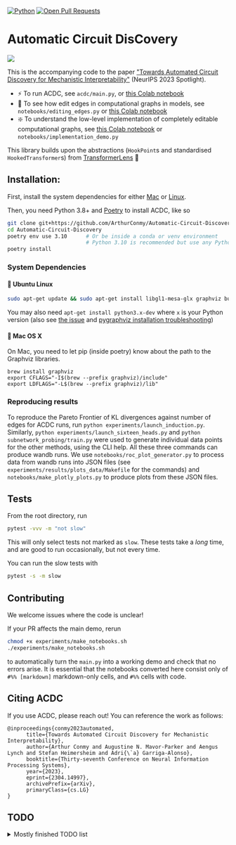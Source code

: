 [![Python](https://img.shields.io/badge/python-3.8%2B-blue)]() [![Open Pull Requests](https://img.shields.io/github/issues-pr/ArthurConmy/Automatic-Circuit-Discovery.svg)](https://github.com/ArthurConmy/Automatic-Circuit-Discovery/pulls)

# Automatic Circuit DisCovery 

![](assets/acdc_finds_subgraph.png)

This is the accompanying code to the paper ["Towards Automated Circuit Discovery for Mechanistic Interpretability"](https://arxiv.org/abs/2304.14997) (NeurIPS 2023 Spotlight).

* :zap: To run ACDC, see `acdc/main.py`, or <a href="https://colab.research.google.com/github/ArthurConmy/Automatic-Circuit-Discovery/blob/main/notebooks/colabs/ACDC_Main_Demo.ipynb">this Colab notebook</a>
* :wrench: To see how edit edges in computational graphs in models, see `notebooks/editing_edges.py` or <a href="https://colab.research.google.com/github/ArthurConmy/Automatic-Circuit-Discovery/blob/main/notebooks/colabs/ACDC_Editing_Edges_Demo.ipynb">this Colab notebook</a>
* :sparkle: To understand the low-level implementation of completely editable computational graphs, see <a href="https://colab.research.google.com/github/ArthurConmy/Automatic-Circuit-Discovery/blob/main/notebooks/colabs/ACDC_Implementation_Demo.ipynb">this Colab notebook</a> or `notebooks/implementation_demo.py`

This library builds upon the abstractions (`HookPoint`s and standardised `HookedTransformer`s) from [TransformerLens](https://github.com/neelnanda-io/TransformerLens) :mag_right:

## Installation:

First, install the system dependencies for either [Mac](#apple-mac-os-x) or [Linux](#penguin-ubuntu-linux).

Then, you need Python 3.8+ and [Poetry](https://python-poetry.org/docs/) to install ACDC, like so

```bash
git clone git+https://github.com/ArthurConmy/Automatic-Circuit-Discovery.git
cd Automatic-Circuit-Discovery
poetry env use 3.10      # Or be inside a conda or venv environment
                         # Python 3.10 is recommended but use any Python version >= 3.8
poetry install
```

### System Dependencies

#### :penguin: Ubuntu Linux

```bash
sudo apt-get update && sudo apt-get install libgl1-mesa-glx graphviz build-essential graphviz-dev
```

You may also need `apt-get install python3.x-dev` where `x` is your Python version (also see [the issue](https://github.com/ArthurConmy/Automatic-Circuit-Discovery/issues/57) and [pygraphviz installation troubleshooting](https://pygraphviz.github.io/documentation/stable/install.html))

#### :apple: Mac OS X

On Mac, you need to let pip (inside poetry) know about the path to the Graphviz libraries.

```
brew install graphviz
export CFLAGS="-I$(brew --prefix graphviz)/include"
export LDFLAGS="-L$(brew --prefix graphviz)/lib"
```

### Reproducing results

To reproduce the Pareto Frontier of KL divergences against number of edges for ACDC runs, run `python experiments/launch_induction.py`. Similarly, `python experiments/launch_sixteen_heads.py` and `python subnetwork_probing/train.py` were used to generate individual data points for the other methods, using the CLI help. All these three commands can produce wandb runs. We use `notebooks/roc_plot_generator.py` to process data from wandb runs into JSON files (see `experiments/results/plots_data/Makefile` for the commands) and `notebooks/make_plotly_plots.py` to produce plots from these JSON files.

## Tests

From the root directory, run 

```bash
pytest -vvv -m "not slow"
```

This will only select tests not marked as `slow`. These tests take a _long_ time, and are good to run occasionally, but
not every time.

You can run the slow tests with

``` bash
pytest -s -m slow
```

## Contributing 

We welcome issues where the code is unclear!

If your PR affects the main demo, rerun 
```bash
chmod +x experiments/make_notebooks.sh
./experiments/make_notebooks.sh
```
to automatically turn the `main.py` into a working demo and check that no errors arise. It is essential that the notebooks converted here consist only of `#%% [markdown]` markdown-only cells, and `#%%` cells with code.

## Citing ACDC

If you use ACDC, please reach out! You can reference the work as follows:

```
@inproceedings{conmy2023automated,
      title={Towards Automated Circuit Discovery for Mechanistic Interpretability}, 
      author={Arthur Conmy and Augustine N. Mavor-Parker and Aengus Lynch and Stefan Heimersheim and Adri{\`a} Garriga-Alonso},
      booktitle={Thirty-seventh Conference on Neural Information Processing Systems},
      year={2023},
      eprint={2304.14997},
      archivePrefix={arXiv},
      primaryClass={cs.LG}
}
```

## TODO

<details>
<summary>Mostly finished TODO list</summary>

[ x ] Make `TransformerLens` install be Neel's code not my PR

[ x ] Add `hook_mlp_in` to `TransformerLens` and delete `hook_resid_mid` (and test to ensure no bad things?)

[ x ] Delete `arthur-try-merge-tl` references from the repo

[ x ] Make notebook on abstractions

[ ? ] Fix huge edge sizes in Induction Main example and change that occurred

[ x ] Find a better way to deal with the versioning on the Colabs installs...

[ ] Neuron-level experiments

[ ] Position-level experiments

[ ] Edge gradient descent experiments

[ ] Implement the circuit breaking paper

[ x ] `tracr` and other dependencies better managed

[ ? ] Make SP tests work (lots outdated so skipped) - and check SubnetworkProbing installs properly (no __init__.pys !!!)

[ ? ] Make the 9 tests also failing on TransformerLens-main pass

[ x ] Remove Codebase under construction

</details>
